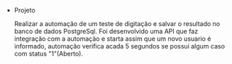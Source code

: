 - Projeto
  
    Realizar a automação de um teste de digitação e salvar o resultado no banco de dados PostgreSql.
    Foi desenvolvido uma API que faz integração com a automação e starta assim que um novo usuario é informado, automação verifica acada 5 segundos se possui algum caso com status "1"(Aberto).
